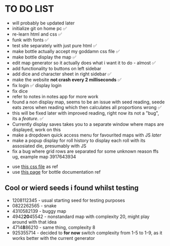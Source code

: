 # TO DO LIST

- will probably be updated later
- initialize git on home pc ✅
- re-learn html and css ✅
- funk with fonts ✅
- test site separately with just pure html ✅
- make bottle actually accept my goddamn css file ✅
- make bottle display the map ✅
- edit map generator so it actually does what i want it to do - almost ✅
- add functionality to buttons on left sidebar
- add dice and character sheet in right sidebar ✅
- make the website **not crash every 2 milliseconds** ✅
- fix login ✅ display login
- fix dice
- refer to notes in notes app for more work
- found a non display map, seems to be an issue with seed reading, seede eats zeros when reading which then calculates all proportions wrong ✅
- this will be fixed later with improved reading, right now its not a "bug", its a *feature*. ✅
- Currently display saves takes you to a separate window where maps are displayed, work on this
- make a dropdown quick access menu for favourited maps with JS *later*
- make a popup display for roll history to display each roll with its assosiated die, presumably with JS
- fix a bug where grid rows are separated for some unknown reason ffs ug, example map 3917643934

<!-- doign this rn -->

- use [this css file](https://www.w3schools.com/w3css/4/w3.css) as ref
- use [this page](https://bottlepy.org/docs/dev/api.html#bottle.BaseRequest.files) for bottle documentation ref

## Cool or wierd seeds i found whilst testing

- 1208112345 - usual starting seed for testing purposes
- 0822262565 - snake
- 4310582139 - buggy map
- 4942**20**45542 - nonstandard map with complexity 20, might play around with that idea
- 4714**8**86210 - same thing, complexity 8
- 925355714 - decided to **for now** switch complexity from 1-5 to 1-9, as it works better with the current generator
